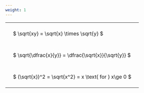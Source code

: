 ```yaml
---
weight: 1
---
```


<style type="text/css">
#T_599b8 th.col_heading {
  text-align: left;
  font-size: 1em;
}
#T_599b8 td {
  text-align: left;
  font-size: 1em;
  padding: 1.5em;
}
</style>
<table id="T_599b8">
  <thead>
  </thead>
  <tbody>
    <tr>
      <td id="T_599b8_row0_col0" class="data row0 col0" >$ \sqrt{xy} = \sqrt{x} \times \sqrt{y} $</td>
    </tr>
    <tr>
      <td id="T_599b8_row1_col0" class="data row1 col0" >$ \sqrt{\dfrac{x}{y}} = \dfrac{\sqrt{x}}{\sqrt{y}} $</td>
    </tr>
    <tr>
      <td id="T_599b8_row2_col0" class="data row2 col0" >$ (\sqrt{x})^2 = \sqrt{x^2} = x \text{ for } x\ge 0 $</td>
    </tr>
  </tbody>
</table>
